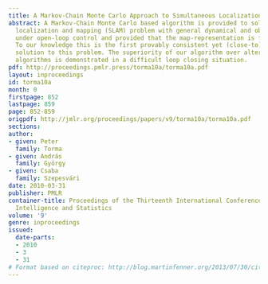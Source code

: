 ```yaml
---
title: A Markov-Chain Monte Carlo Approach to Simultaneous Localization and Mapping
abstract: A Markov-Chain Monte Carlo based algorithm is provided to solve the simultaneous
  localization and mapping (SLAM) problem with general dynamical and observation models
  under open-loop control and provided that the map-representation is finite dimensional.
  To our knowledge this is the first provably consistent yet (close-to) practical
  solution to this problem. The superiority of our algorithm over alternative SLAM
  algorithms is demonstrated in a difficult loop closing situation.
pdf: http://proceedings.pmlr.press/torma10a/torma10a.pdf
layout: inproceedings
id: torma10a
month: 0
firstpage: 852
lastpage: 859
page: 852-859
origpdf: http://jmlr.org/proceedings/papers/v9/torma10a/torma10a.pdf
sections: 
author:
- given: Peter
  family: Torma
- given: András
  family: György
- given: Csaba
  family: Szepesvári
date: 2010-03-31
publisher: PMLR
container-title: Proceedings of the Thirteenth International Conference on Artificial
  Intelligence and Statistics
volume: '9'
genre: inproceedings
issued:
  date-parts:
  - 2010
  - 3
  - 31
# Format based on citeproc: http://blog.martinfenner.org/2013/07/30/citeproc-yaml-for-bibliographies/
---
```

